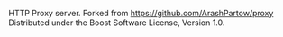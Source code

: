 HTTP Proxy server.
Forked from https://github.com/ArashPartow/proxy
Distributed under the Boost Software License, Version 1.0.